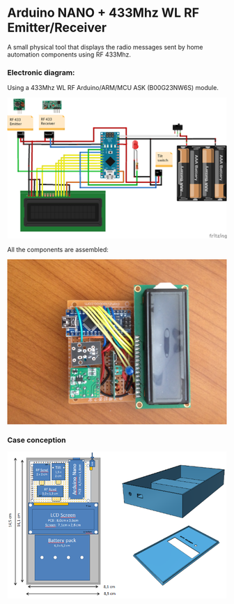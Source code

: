 # Arduino NANO + 433Mhz WL RF Emitter/Receiver

A small physical tool that displays the radio messages sent by home automation components using RF 433Mhz.

### Electronic diagram:

Using a 433Mhz WL RF Arduino/ARM/MCU ASK (B00G23NW6S) module.

![Sketch](https://raw.githubusercontent.com/rbello/FreecomRF433/master/Hardware/LogicalSketch_bb.png)

All the components are assembled:

![InternalElectronicPhoto](https://raw.githubusercontent.com/rbello/FreecomRF433/master/Photos/image1.JPG)

### Case conception

![Casing](https://raw.githubusercontent.com/rbello/FreecomRF433/master/Hardware/Casing.png)